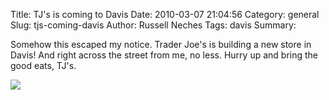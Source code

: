 Title: TJ's is coming to Davis
Date: 2010-03-07 21:04:56
Category: general
Slug: tjs-coming-davis
Author: Russell Neches
Tags: davis
Summary: 


Somehow this escaped my notice. Trader Joe's is building a new store in
Davis! And right across the street from me, no less. Hurry up and bring
the good eats, TJ's.

![](http://vort.org/media/images/davis_trader_joes.jpg)

